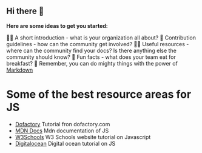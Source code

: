 ## Hi there 👋



**Here are some ideas to get you started:**

🙋‍♀️ A short introduction - what is your organization all about?
🌈 Contribution guidelines - how can the community get involved?
👩‍💻 Useful resources - where can the community find your docs? Is there anything else the community should know?
🍿 Fun facts - what does your team eat for breakfast?
🧙 Remember, you can do mighty things with the power of [Markdown](https://docs.github.com/github/writing-on-github/getting-started-with-writing-and-formatting-on-github/basic-writing-and-formatting-syntax)


# Some of the best resource areas for JS
- [Dofactory](https://www.dofactory.com/javascript) Tutorial fron dofactory.com
- [MDN Docs](https://developer.mozilla.org/en-US/docs/Web/JavaScript) Mdn documentation of JS
- [W3Schools](https://www.w3schools.com/js) W3 Schools website tutorial on Javascript
- [Digitalocean](https://www.digitalocean.com/community/tutorial_series/how-to-code-in-javascript) Digital ocean tutorial on JS
